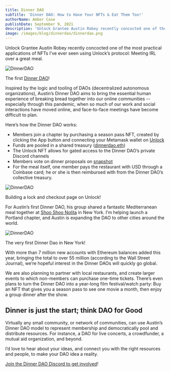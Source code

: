 ```yaml
---
title: Dinner DAO
subTitle: 'Dinner DAO: How to Have Your NFTs & Eat Them Too!'
authorName: Amber Case
publishDate: September 9, 2021
description: 'Unlock Grantee Austin Robey recently concocted one of the most practical applications of NFTs I’ve ever seen using Unlock’s protocol: Meeting IRL over a great meal.'
image: /images/blog/dinnerdao/dinnerdao.png
---
```


Unlock Grantee Austin Robey recently concocted one of the most practical applications of NFTs I’ve ever seen using Unlock’s protocol: Meeting IRL over a great meal.

![DinnerDAO](/images/blog/dinnerdao/dinnerdao.png)

The first [Dinner DAO](https://mmm.page/dinnerdao.main)!

Inspired by the logic and tooling of DAOs (decentralized autonomous organizations), Austin’s Dinner DAO aims to bring the essential human experience of breaking bread together into our online communities -- especially through this pandemic, when so much of our work and social interactions have moved online, and face-to-face meetings have become difficult to plan.

Here’s how the Dinner DAO works:

- Members join a chapter by purchasing a season pass NFT, created by clicking the App button and connecting your Metamask wallet on [Unlock](https://unlock-protocol.com/)
- Funds are pooled in a shared treasury ([dinnerdao.eth](https://etherscan.io/address/dinnerdao.eth))
- The Unlock NFT allows for gated access to the Dinner DAO’s private Discord channels
- Members vote on dinner proposals on [snapshot](https://snapshot.org/#/dinnerdao.eth)
- For the meal itself, one member pays the restaurant with USD through a Coinbase card; he or she is then reimbursed with from the Dinner DAO’s collective treasury.

![DinnerDAO](/images/blog/dinnerdao/dashboard.png)

Building a lock and checkout page on Unlock!

For Austin’s first Dinner DAO, his group shared a fantastic Mediterranean meal together at [Shoo Shoo Nolita](https://shooshoonolita.com/) in New York. I’m helping launch a Portland chapter, and Austin is expanding the DAO to other cities around the world.

![DinnerDAO](/images/blog/dinnerdao/photo.jpg)

The very first Dinner Dao in New York!

With more than 7 million new accounts with Ethereum balances added this year, bringing the total to over 55 million (according to the Wall Street Journal), we’re hopeful interest in the Dinner DAOs will quickly go global.

We are also planning to partner with local restaurants, and create larger events to which non-members can purchase one-time tickets. There’s even plans to turn the Dinner DAO into a year-long film festival/watch party: Buy an NFT that gives you a season pass to see one movie a month, then enjoy a group dinner after the show.

## Dinner is just the start; think DAO for Good

Virtually any small community, or network of communities, can use Austin’s Dinner DAO model to represent membership and democratically pool and distribute resources. For instance, a DAO for live concerts, a crowdfunder, a mutual aid organization, and beyond.

I’d love to hear about your ideas, and connect you with the right resources and people, to make your DAO idea a reality.

[Join the Dinner DAO Discord to get involved](https://discord.gg/6XMVcvBKBX)!

